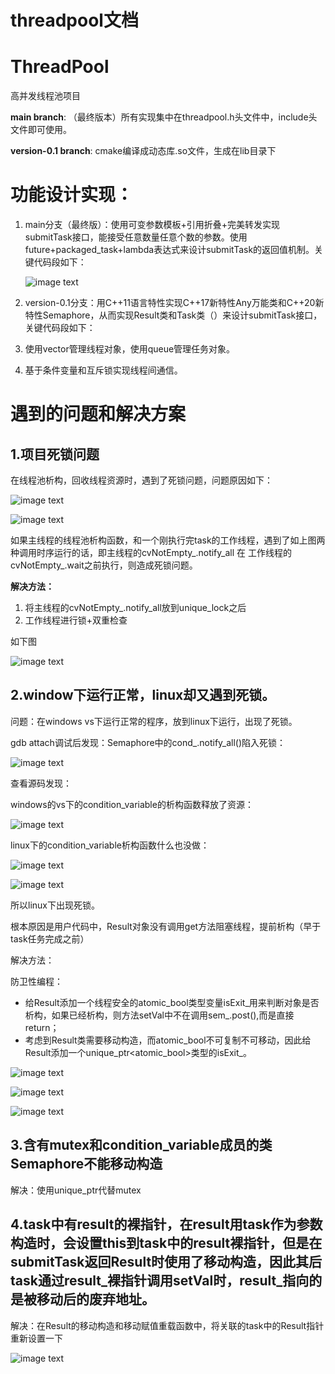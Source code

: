 # threadpool文档

# ThreadPool

高并发线程池项目

**main branch**: （最终版本）所有实现集中在threadpool.h头文件中，include头文件即可使用。

**version-0.1 branch**: cmake编译成动态库.so文件，生成在lib目录下

# 功能设计实现：

1. main分支（最终版）：使用可变参数模板+引用折叠+完美转发实现submitTask接口，能接受任意数量任意个数的参数。使用future+packaged_task+lambda表达式来设计submitTask的返回值机制。关键代码段如下：
    
    ![image text](https://github.com/xiaoyou137/groceries-repo/blob/main/pics/threadpool/1.png)
    
2. version-0.1分支：用C++11语言特性实现C++17新特性Any万能类和C++20新特性Semaphore，从而实现Result类和Task类（）来设计submitTask接口，关键代码段如下：
3. 使用vector管理线程对象，使用queue管理任务对象。
4. 基于条件变量和互斥锁实现线程间通信。

# 遇到的问题和解决方案

## 1.项目死锁问题

在线程池析构，回收线程资源时，遇到了死锁问题，问题原因如下：

![image text](https://github.com/xiaoyou137/groceries-repo/blob/main/pics/threadpool/2.png)

![image text](https://github.com/xiaoyou137/groceries-repo/blob/main/pics/threadpool/3.png)

如果主线程的线程池析构函数，和一个刚执行完task的工作线程，遇到了如上图两种调用时序运行的话，即主线程的cvNotEmpty_.notify_all 在 工作线程的cvNotEmpty_.wait之前执行，则造成死锁问题。

**解决方法：**

1. 将主线程的cvNotEmpty_.notify_all放到unique_lock之后
2. 工作线程进行锁+双重检查

如下图

![image text](https://github.com/xiaoyou137/groceries-repo/blob/main/pics/threadpool/4.png)

## 2.window下运行正常，linux却又遇到死锁。

问题：在windows vs下运行正常的程序，放到linux下运行，出现了死锁。

gdb attach调试后发现：Semaphore中的cond_.notify_all()陷入死锁：

![image text](https://github.com/xiaoyou137/groceries-repo/blob/main/pics/threadpool/5.png)

查看源码发现：

windows的vs下的condition_variable的析构函数释放了资源：

![image text](https://github.com/xiaoyou137/groceries-repo/blob/main/pics/threadpool/6.png)

linux下的condition_variable析构函数什么也没做：

![image text](https://github.com/xiaoyou137/groceries-repo/blob/main/pics/threadpool/7.png)

![image text](https://github.com/xiaoyou137/groceries-repo/blob/main/pics/threadpool/8.png)

所以linux下出现死锁。

根本原因是用户代码中，Result对象没有调用get方法阻塞线程，提前析构（早于task任务完成之前）

解决方法：

防卫性编程：

- 给Result添加一个线程安全的atomic_bool类型变量isExit_用来判断对象是否析构，如果已经析构，则方法setVal中不在调用sem_.post(),而是直接return；
- 考虑到Result类需要移动构造，而atomic_bool不可复制不可移动，因此给Result添加一个unique_ptr<atomic_bool>类型的isExit_。

![image text](https://github.com/xiaoyou137/groceries-repo/blob/main/pics/threadpool/9.png)

![image text](https://github.com/xiaoyou137/groceries-repo/blob/main/pics/threadpool/10.png)

![image text](https://github.com/xiaoyou137/groceries-repo/blob/main/pics/threadpool/11.png)

## 3.含有mutex和condition_variable成员的类Semaphore不能移动构造

解决：使用unique_ptr<mutex>代替mutex

## 4.task中有result的裸指针，在result用task作为参数构造时，会设置this到task中的result裸指针，但是在submitTask返回Result时使用了移动构造，因此其后task通过result_裸指针调用setVal时，result_指向的是被移动后的废弃地址。

解决：在Result的移动构造和移动赋值重载函数中，将关联的task中的Result指针重新设置一下

![image text](https://github.com/xiaoyou137/groceries-repo/blob/main/pics/threadpool/12.png)
